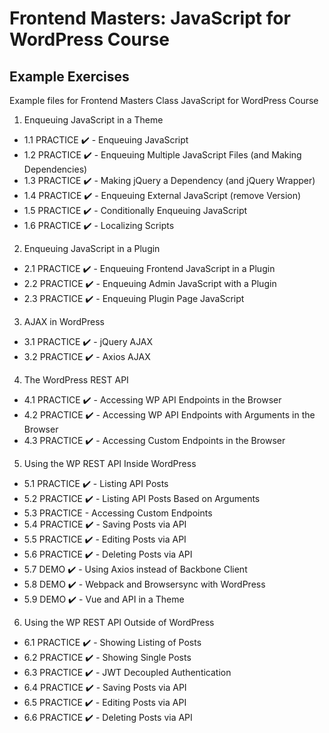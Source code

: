 # Frontend Masters: JavaScript for WordPress Course

## Example Exercises

Example files for Frontend Masters Class JavaScript for WordPress Course

1. Enqueuing JavaScript in a Theme
  - 1.1 PRACTICE ✔️ - Enqueuing JavaScript
  - 1.2 PRACTICE ✔️ - Enqueuing Multiple JavaScript Files (and Making Dependencies)
  - 1.3 PRACTICE ✔️ - Making jQuery a Dependency (and jQuery Wrapper)
  - 1.4 PRACTICE ✔️ - Enqueuing External JavaScript (remove Version)  
  - 1.5 PRACTICE ✔️ - Conditionally Enqueuing JavaScript
  - 1.6 PRACTICE ✔️ - Localizing Scripts
2. Enqueuing JavaScript in a Plugin
  - 2.1 PRACTICE ✔️ - Enqueuing Frontend JavaScript in a Plugin
  - 2.2 PRACTICE ✔️ - Enqueuing Admin JavaScript with a Plugin
  - 2.3 PRACTICE ✔️ - Enqueuing Plugin Page JavaScript
3. AJAX in WordPress
  - 3.1 PRACTICE ✔️ - jQuery AJAX
  - 3.2 PRACTICE ✔️ - Axios AJAX
4. The WordPress REST API
  - 4.1 PRACTICE ✔️ - Accessing WP API Endpoints in the Browser
  - 4.2 PRACTICE ✔️ - Accessing WP API Endpoints with Arguments in the Browser
  - 4.3 PRACTICE ✔️ - Accessing Custom Endpoints in the Browser
5. Using the WP REST API Inside WordPress
  - 5.1 PRACTICE ✔️ - Listing API Posts
  - 5.2 PRACTICE ✔️ - Listing API Posts Based on Arguments
  - 5.3 PRACTICE - Accessing Custom Endpoints
  - 5.4 PRACTICE ✔️ - Saving Posts via API
  - 5.5 PRACTICE ✔️ - Editing Posts via API
  - 5.6 PRACTICE ✔️ - Deleting Posts via API
  - 5.7 DEMO ✔️ - Using Axios instead of Backbone Client
  - 5.8 DEMO ✔️ - Webpack and Browsersync with WordPress
  - 5.9 DEMO ✔️ - Vue and API in a Theme
6. Using the WP REST API Outside of WordPress
  - 6.1 PRACTICE ✔️ - Showing Listing of Posts
  - 6.2 PRACTICE ✔️ - Showing Single Posts
  - 6.3 PRACTICE ✔️ - JWT Decoupled Authentication
  - 6.4 PRACTICE ✔️ - Saving Posts via API
  - 6.5 PRACTICE ✔️ - Editing Posts via API
  - 6.6 PRACTICE ✔️ - Deleting Posts via API
